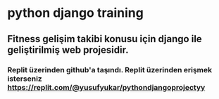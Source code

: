 # python django training
##  Fitness gelişim takibi konusu için django ile geliştirilmiş web projesidir. 
### Replit üzerinden github'a taşındı. Replit üzerinden erişmek isterseniz https://replit.com/@yusufyukar/pythondjangoprojectyy
